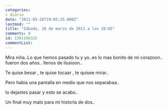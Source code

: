 ```yaml
---
categories:
- diario
date: "2011-03-26T19:05:25.000Z"
lastmod: ""
title: "Sábado, 26 de marzo de 2011 a las 19:05"
comments: 0
id: 1301166325
commentList:
---
```


Mira niña..Lo que hemos pasado tu y yo..es lo mas bonito de mi corazoon.. fueron dos años.. llenos de ilusioon..  
  
Te quise besar , te quise tocaar , te quisee mirar..  
  
Pero habia una pantalla en medio que nos separabaa..  
  
lo dejastes pasar y esto se acabo..   
  
Un final muy malo para mi historia de dos..